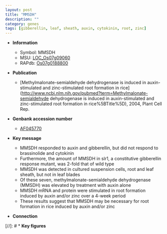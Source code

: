 ```yaml
---
layout: post
title: "MMSDH"
description: ""
category: genes
tags: [gibberellin, leaf, sheath, auxin, cytokinin, root, zinc]
---
```


* **Information**  
    + Symbol: MMSDH  
    + MSU: [LOC_Os07g09060](http://rice.uga.edu/cgi-bin/ORF_infopage.cgi?orf=LOC_Os07g09060)  
    + RAPdb: [Os07g0188800](https://rapdb.dna.affrc.go.jp/locus/?name=Os07g0188800)  

* **Publication**  
    + [Methylmalonate-semialdehyde dehydrogenase is induced in auxin-stimulated and zinc-stimulated root formation in rice](http://www.ncbi.nlm.nih.gov/pubmed?term=Methylmalonate-semialdehyde dehydrogenase is induced in auxin-stimulated and zinc-stimulated root formation in rice%5BTitle%5D), 2004, Plant Cell Rep.

* **Genbank accession number**  
    + [AF045770](http://www.ncbi.nlm.nih.gov/nuccore/AF045770)

* **Key message**  
    + MMSDH responded to auxin and gibberellin, but did not respond to brassinolide and cytokinin
    + Furthermore, the amount of MMSDH in slr1, a constitutive gibberellin response mutant, was 2-fold that of wild type
    + MMSDH was detected in cultured suspension cells, root and leaf sheath, but not in leaf blades
    + Of these seven, methylmalonate-semialdehyde dehydrogenase (MMSDH) was elevated by treatment with auxin alone
    + MMSDH mRNA and protein were stimulated in root formation induced by auxin and/or zinc over a 4-week period
    + These results suggest that MMSDH may be necessary for root formation in rice induced by auxin and/or zinc

* **Connection**  

[//]: # * **Key figures**  


